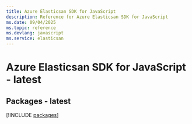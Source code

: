 ```yaml
---
title: Azure Elasticsan SDK for JavaScript
description: Reference for Azure Elasticsan SDK for JavaScript
ms.date: 09/04/2025
ms.topic: reference
ms.devlang: javascript
ms.service: elasticsan
---
```

# Azure Elasticsan SDK for JavaScript - latest
## Packages - latest
[!INCLUDE [packages](elasticsan-index.md)]